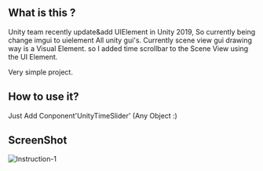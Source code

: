 ## What is this ?

 Unity team recently update&add UIElement in Unity 2019, So currently being change imgui to uielement All unity gui's.
 Currently scene view gui drawing way is a Visual Element. so I added time scrollbar to the Scene View using the UI Element.
 
 Very simple project.
 

## How to use it?

 Just Add Conponent'UnityTimeSlider' (Any Object :)
 
## ScreenShot
![Instruction-1](https://github.com/shlifedev/UnityTimeSlider/blob/master/sample.gif)
